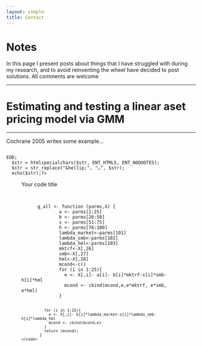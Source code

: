 ```yaml
---
layout: simple
title: Contact
---
```



<style>
.hero-body .column {
	margin-bottom: 180px;
}

#email {
	text-align: center;
	font-size: 25px;
}
</style>

<script type="module">
// Forwards `subject` and `body` search params to the email link

const originalSearchParams = new URLSearchParams(location.search);
const element = document.querySelector('#email a');

const searchParams = new URLSearchParams();
if (originalSearchParams.has('subject')) {
	searchParams.set('subject', originalSearchParams.get('subject'));
}
if (originalSearchParams.has('body')) {
	searchParams.set('body', originalSearchParams.get('body'));
}

element.search = searchParams.toString();
</script>

# Notes

In this page I present posts about things that I have struggled with during my research, and to avoid reinventing the wheel have decided to post solutions. All comments are welcome

---

# Estimating and testing a linear aset pricing model via GMM

---

Cochrane 2005 writes some example...
<pre><code><? $str = <<<'EOD'
  <!-- your code here -->
EOD;
  $str = htmlspecialchars($str, ENT_HTML5, ENT_NOQUOTES);
  $str = str_replace("&amp;hellip;", "&hellip;", $str);
  echo($str);?>
</code></pre>

<figure>
  <figcaption>Your code title</figcaption>
  <pre>
    <code>
      <!-- your code here -->
      g_all <- function (parms,X) {
			  a <- parms[1:25]
			  b <- parms[26:50]
			  s <- parms[51:75]
			  h <- parms[76:100]
			  lambda_market<-parms[101]
			  lambda_smb<-parms[102]
			  lambda_hml<-parms[103]
			  mktrf<-X[,26]
			  smb<-X[,27]
			  hml<-X[,28]
			  mcond<-c()
			  for (i in 1:25){ 
			    e <- X[,i]- a[i]- b[i]*mktrf-s[i]*smb-h[i]*hml
			    mcond <- cbind(mcond,e,e*mktrf, e*smb, e*hml)
			  }
			  
			  for (i in 1:25){ 
			    e <- X[,i]- b[i]*lambda_market-s[i]*lambda_smb-h[i]*lambda_hml
			    mcond <- cbind(mcond,e)
			  }
			  return (mcond);
			}
    </code>
  </pre>
</figure>
<xmp>

</xmp>
